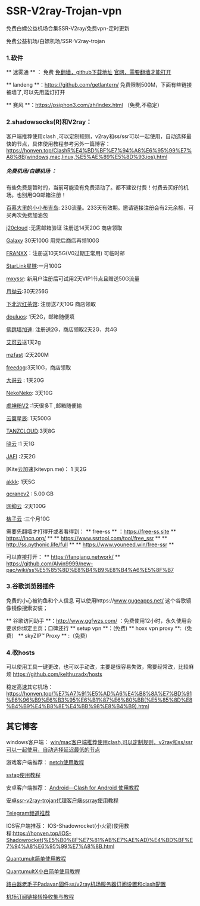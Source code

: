 # SSR-V2ray-Trojan-vpn
免费白嫖公益机场合集SSR-V2ray/免费vpn-定时更新

免费公益机场/白嫖机场/SSR-V2ray-trojan

### 1.软件

** 迷雾通 ** ： 免费
[免翻墙，github下载地址](:https://is.gd/getmwt)
[官网，需要翻墙才能打开](https://geph.io/zhs/) 


** landeng **：https://github.com/getlantern/ 
免费限制500M，下面有些链接被墙了,可以先用蓝灯打开

** 赛风 **：https://psiphon3.com/zh/index.html  （免费,不稳定）


### 2.shadowsocks(R)和V2ray：


客户端推荐使用clash  ,可以定制规则，v2ray和ss/ssr可以一起使用，自动选择最快的节点，具体使用教程参考另外一篇博客：
 https://honven.top/ClashR%E4%BD%BF%E7%94%A8%E6%95%99%E7%A8%8B(windows,mac,linux,%E5%AE%89%E5%8D%93,ios).html

##### 免费机场/白嫖机场 ：

有些免费是暂时的，当前可能没有免费活动了。都不建议付费！付费去买好的机场。也别用QQ邮箱注册！


[百慕大里的小小布吉岛](https://v2.bujidao.org/auth/register?code=vu9o): 23G流量。233天有效期。邀请链接注册会有2元余额，可买两次免费加油包

[j20cloud](https://j20cloud.xyz/auth/register?code=iOAB) :无需邮箱验证 注册送14天20G  商店领取

[Galaxy](https://www.galaxy-cloud.com/#/register?code=bhemW9UW)  30天100G 用完后商店再领100G

[FRANXX](https://www.franxx.cloud/auth/register?code=IcOF)：注册送10天5G(V0过期正常用)  可临时邮

[StarLink星链](https://starlink.to/#/register?code=f56bL3vN):一月100G

[mxyssr](https://www.mxyssr.fun/auth/register?code=smw8): 新用户注册后可试用2天VIP1节点且赠送50G流量



[月抛云](https://yuepaoyun.xyz/#/register?code=OFPHXW63):30天256G


[下北沢红茶馆](https://panel.testred.xyz/auth/register?code=m4EZ): 注册送7天10G 商店领取 

[douluos](https://www.douluos.xyz/auth/register?code=BHmw): 1天2G，邮箱随便填


[佛跳墙加速](https://www.ftqnet.com/): 注册送2G，商店领取2天2G，共4G


[艾可云](https://www.v2aky.com/#/register?code=NfDNuHQK)送1天2g

[mzfast](https://mzinv.com/hVxAg) :2天200M


[freedog](https://www.freedog.pw/auth/register?code=Y8h6):3天10G，商店领取


[大哥云](https://www.dageyun.com/index.php#/register?code=lEHKtVDi) : 1天20G


[NekoNeko](https://nekoneko.cloud?aff=296): 3天10G


[虚坤粉V2](https://www.cxkv2.xyz/auth/register?code=Nnc6) :1天很多T ,邮箱随便输


[云翼星辰](https://v2.yyxc.cc/#/register?code=gNzdhMIE): 1天500G 


[TANZCLOUD](https://www.tanz.website/auth/register?code=ssfJ):3天8G 


[晓云](https://www.xiaoxiaoyun.xyz/auth/register?code=0juV) :1 天1G


[JAFI](https://www.jafiyun.online/auth/register?code=993B) :2天2G


[Kite云加速]kitevpn.me)： 1 天2G


[akkk](https://1.akkk.online/user): 1天5G

[qcranev2](https://www.qcranev2.com/) : 5.00 GB


[网抑云](http://www.wycloud.cloud/) :2天100G


[桔子云](https://juzicloud.net/auth/register?code=4ct1) :三个月10G









需要先翻墙才打得开或者看得到：
** free-ss ** ：https://free-ss.site
** https://lncn.org/ **
** https://www.ssrtool.com/tool/free_ssr **
** http://ss.pythonic.life/full **
** https://www.youneed.win/free-ssr **



可以直接打开：
** https://fanqiang.network/ **
https://github.com/Alvin9999/new-pac/wiki/ss%E5%85%8D%E8%B4%B9%E8%B4%A6%E5%8F%B7





### 3.谷歌浏览器插件
免费的小心被钓鱼和个人信息
可以使用https://www.gugeapps.net/ 这个谷歌镜像镜像搜索安装；

** 谷歌访问助手 **：http://www.ggfwzs.com/ ：免费使用12小时，永久使用会要求你绑定主页；口碑还行
** setup vpn **：(免费)
** hoxx vpn proxy **:（免费）
** skyZIP™ Proxy ** :（免费）

### 4.改hosts
可以使用工具一键更改，也可以手动改，主要是很容易失效，需要经常改，比较麻烦
https://github.com/kelthuzadx/hosts


稳定高速其它机场：
https://honven.top/%E7%A7%91%E5%AD%A6%E4%B8%8A%E7%BD%91%E6%96%B9%E6%B3%95%E6%B1%87%E6%80%BB(%E5%85%8D%E8%B4%B9%E4%B8%8E%E4%BB%98%E8%B4%B9).html

## 其它博客

windows客户端：
[win/mac客户端推荐使用clash,可以定制规则，v2ray和ss/ssr可以一起使用，自动选择延迟最低的节点](/clash%E6%95%99%E7%A8%8B.html)

游戏客户端推荐：
[netch使用教程](/netch%E6%95%99%E7%A8%8B.html)

[sstap使用教程](/sstap%E4%BD%BF%E7%94%A8%E6%95%99%E7%A8%8B.html)



安卓客户端推荐：
[Android—Clash for Android 使用教程](/Android%E2%80%94Clash%20for%20Android%20%E4%BD%BF%E7%94%A8%E6%95%99%E7%A8%8B.html)

[安卓ssr-v2ray-trojan代理客户端ssrray使用教程](/%E5%AE%89%E5%8D%93ssr-v2ray-trojan%E4%BB%A3%E7%90%86%E5%AE%A2%E6%88%B7%E7%AB%AFssrray%E4%BD%BF%E7%94%A8%E6%95%99%E7%A8%8B.html)

[Telegram频道推荐](/telegram%E7%94%B5%E6%8A%A5%E9%A2%91%E9%81%93%E7%BE%A4%E7%BB%84%E6%8E%A8%E8%8D%90.html)


IOS客户端推荐：
IOS-Shadowrocket(小火箭)使用教程:https://honven.top/IOS-Shadowrocket(%E5%B0%8F%E7%81%AB%E7%AE%AD)%E4%BD%BF%E7%94%A8%E6%95%99%E7%A8%8B.html

[Quantumult简单使用教程](/Quantumult%E7%AE%80%E5%8D%95%E4%BD%BF%E7%94%A8%E6%95%99%E7%A8%8B.html)

[QuantumultX小白简单使用教程](/QuantumultX%E5%B0%8F%E7%99%BD%E7%AE%80%E5%8D%95%E4%BD%BF%E7%94%A8%E6%95%99%E7%A8%8B.html)

[路由器老毛子Padavan固件ss/v2ray机场服务器订阅设置和clash配置](/%E8%80%81%E6%AF%9B%E5%AD%90Padavan%E5%9B%BA%E4%BB%B6ssv2ray%E6%9C%BA%E5%9C%BA%E6%9C%8D%E5%8A%A1%E5%99%A8%E8%AE%A2%E9%98%85%E4%B8%8Eclash%E9%85%8D%E7%BD%AE.html)

[机场订阅链接转换收集与教程](/%E6%9C%BA%E5%9C%BA%E8%AE%A2%E9%98%85%E9%93%BE%E6%8E%A5%E8%BD%AC%E6%8D%A2%E6%95%99%E7%A8%8B.html)
